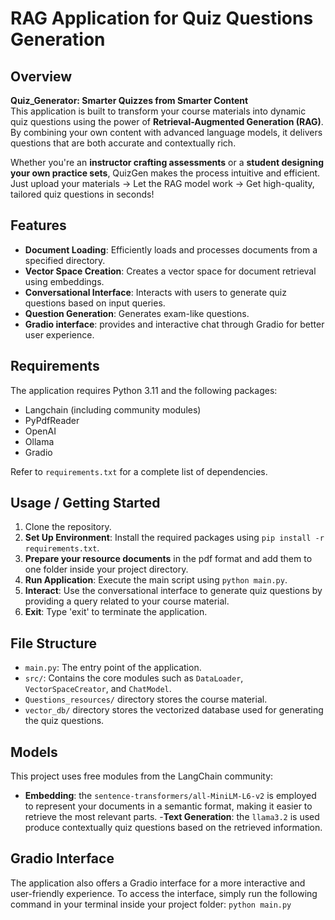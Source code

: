 # RAG Application for Quiz Questions Generation

## Overview

**Quiz_Generator: Smarter Quizzes from Smarter Content**  
This application is built to transform your course materials into dynamic quiz questions using the power of **Retrieval-Augmented Generation (RAG)**. By combining your own content with advanced language models, it delivers questions that are both accurate and contextually rich.

Whether you're an **instructor crafting assessments** or a **student designing your own practice sets**, QuizGen makes the process intuitive and efficient.  
Just upload your materials → Let the RAG model work → Get high-quality, tailored quiz questions in seconds!

## Features

- **Document Loading**: Efficiently loads and processes documents from a specified directory.
- **Vector Space Creation**: Creates a vector space for document retrieval using embeddings.
- **Conversational Interface**: Interacts with users to generate quiz questions based on input queries.
- **Question Generation**: Generates exam-like questions.
- **Gradio interface**: provides and interactive chat through Gradio for better user experience.


## Requirements

The application requires Python 3.11 and the following packages:

- Langchain (including community modules)
- PyPdfReader
- OpenAI
- Ollama
- Gradio

Refer to `requirements.txt` for a complete list of dependencies.

## Usage /  Getting Started

1. Clone the repository.
2. **Set Up Environment**: Install the required packages using `pip install -r requirements.txt`.
3. **Prepare your resource documents** in the pdf format and add them to one folder inside your project directory.
4. **Run Application**: Execute the main script using `python main.py`.
5. **Interact**: Use the conversational interface to generate quiz questions by providing a query related to your course material.
6. **Exit**: Type 'exit' to terminate the application.

## File Structure
- `main.py`: The entry point of the application.
- `src/`: Contains the core modules such as `DataLoader`, `VectorSpaceCreator`, and `ChatModel`.
- `Questions_resources/` directory stores the course material.
- `vector_db/` directory stores the vectorized database used for generating the quiz questions. 

## Models
This project uses free modules from the LangChain community:
- **Embedding**: the `sentence-transformers/all-MiniLM-L6-v2` is employed to represent your documents in a semantic format, making it easier to retrieve the most relevant parts.
-**Text Generation**: the `llama3.2` is used produce contextually quiz questions based on the retrieved information.

## Gradio Interface
The application also offers a Gradio interface for a more interactive and user-friendly experience. To access the interface, simply run the following command in your terminal inside your project folder: `python main.py`

